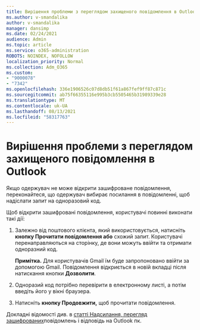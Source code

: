 ```yaml
---
title: Вирішення проблеми з переглядом захищеного повідомлення в Outlook
ms.author: v-smandalika
author: v-smandalika
manager: dansimp
ms.date: 02/24/2021
audience: Admin
ms.topic: article
ms.service: o365-administration
ROBOTS: NOINDEX, NOFOLLOW
localization_priority: Normal
ms.collection: Adm_O365
ms.custom:
- "9000078"
- "7342"
ms.openlocfilehash: 336e1906526c07d8db51f61a867fef9ff87c871c
ms.sourcegitcommit: ab75f66355116e995b3cb5505465b31989339e28
ms.translationtype: MT
ms.contentlocale: uk-UA
ms.lasthandoff: 08/13/2021
ms.locfileid: "58317763"
---
```

# <a name="fix-problem-of-viewing-protected-message-in-outlook"></a>Вирішення проблеми з переглядом захищеного повідомлення в Outlook

Якщо одержувач не може відкрити зашифроване повідомлення, переконайтеся, що одержувач вибирає посилання в повідомленні, щоб надіслати запит на одноразовий код.

Щоб відкрити зашифровані повідомлення, користувачі повинні виконати такі дії:

1. Залежно від поштового клієнта, який використовується, натисніть **кнопку Прочитати повідомлення або** схожий запит. Користувачі перенаправляються на сторінку, де вони можуть ввійти та отримати одноразний код.

    **Примітка.** Для користувачів Gmail їм буде запропоновано ввійти за допомогою Gmail. Повідомлення відкриється в новій вкладці після натискання кнопки **Дозволити**.

2. Одноразий код потрібно перевірити в електронному листі, а потім введіть його у вікні браузера.

3. Натисніть **кнопку Продовжити,** щоб прочитати повідомлення.

Докладні відомості див. в [статті Надсилання, перегляд зашифрованих](https://support.microsoft.com/topic/send-view-and-reply-to-encrypted-messages-in-outlook-for-pc-eaa43495-9bbb-4fca-922a-df90dee51980)повідомлень і відповідь на Outlook пк.


